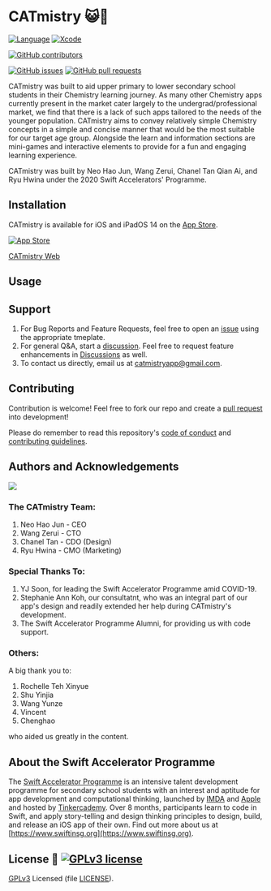# CATmistry 😺🧪

[![Language](http://img.shields.io/badge/swift-5-orange.svg?style=flat)](https://developer.apple.com/swift)
[![Xcode](http://img.shields.io/badge/xcode-12.2-red.svg?style=flat)](https://developer.apple.com/xcode)

[![GitHub contributors](https://img.shields.io/github/contributors/swiftaccelerator2020/CATmistry)](https://github.com/swiftaccelerator2020/graphs/contributors)

[![GitHub issues](https://img.shields.io/github/issues/swiftaccelerator2020/CATmistry)](https://github.com/swiftaccelerator2020/issues)
[![GitHub pull requests](https://img.shields.io/github/issues-pr/swiftaccelerator2020/CATmistry)](https://github.com/swiftaccelerator2020/pull)

CATmistry was built to aid upper primary to lower secondary school students in
their Chemistry learning journey. As many other Chemistry apps currently present
in the market cater largely to the undergrad/professional market, we find that
there is a lack of such apps tailored to the needs of the younger population.
CATmistry aims to convey relatively simple Chemistry concepts in a simple and
concise manner that would be the most suitable for our target age group.
Alongside the learn and information sections are mini-games and interactive
elements to provide for a fun and engaging learning experience.

CATmistry was built by Neo Hao Jun, Wang Zerui, Chanel Tan Qian Ai, and Ryu
Hwina under the 2020 Swift Accelerators' Programme.

## Installation

CATmistry is available for iOS and iPadOS 14 on the
[App Store](https://apps.apple.com/us/app/catmistry/id1545311327).

[![App Store](https://upload.wikimedia.org/wikipedia/commons/3/3c/Download_on_the_App_Store_Badge.svg)](https://apps.apple.com/us/app/catmistry/id1545311327)

[CATmistry Web](https://catmistry.cf)

## Usage

## Support

1. For Bug Reports and Feature Requests, feel free to open an
   [issue](https://github.com/swiftaccelerator2020/CATmistry/issues) using the
   appropriate tmeplate.
2. For general Q&A, start a
   [discussion](https://github.com/swiftaccelerator2020/CATmistry/issues). Feel
   free to request feature enhancements in
   [Discussions](https://github.com/swiftaccelerator2020/CATmistry/issues) as
   well.
3. To contact us directly, email us at
   [catmistryapp@gmail.com](catmistryapp@gmail.com).

## Contributing

Contribution is welcome! Feel free to fork our repo and create a
[pull request](https://github.com/swiftaccelerator2020/CATmistry/pulls) into
development!

Please do remember to read this repository's [code of conduct](CODE_OF_CONDUCT)
and [contributing guidelines](CONTRIBUTING).

## Authors and Acknowledgements

<a href="https://github.com/swiftaccelerator2020/CATmistry/graphs/contributors">
  <img src="https://contrib.rocks/image?repo=swiftaccelerator2020/catmistry" />
</a>

### The CATmistry Team:

1. Neo Hao Jun - CEO
2. Wang Zerui - CTO
3. Chanel Tan - CDO (Design)
4. Ryu Hwina - CMO (Marketing)

### Special Thanks To:

1. YJ Soon, for leading the Swift Accelerator Programme amid COVID-19.
2. Stephanie Ann Koh, our consultatnt, who was an integral part of our app's
   design and readily extended her help during CATmistry's development.
3. The Swift Accelerator Programme Alumni, for providing us with code support.

### Others:

A big thank you to:

1. Rochelle Teh Xinyue
2. Shu Yinjia
3. Wang Yunze
4. Vincent
5. Chenghao

who aided us greatly in the content.

## About the Swift Accelerator Programme

The [Swift Accelerator Programme](https://www.swiftinsg.org) is an intensive
talent development programme for secondary school students with an interest and
aptitude for app development and computational thinking, launched by
[IMDA](https://www.imda.gov.sg) and [Apple](https://www.apple.com) and hosted by
[Tinkercademy](https://tinkercademy.com). Over 8 months, participants learn to
code in Swift, and apply story-telling and design thinking principles to design,
build, and release an iOS app of their own. Find out more about us at
[https://www.swiftinsg.org](https://www.swiftinsg.org).

## License 📜 [![GPLv3 license](https://img.shields.io/badge/License-GPLv3-blue.svg)](LICENSE)

[GPLv3](https://www.gnu.org/licenses/gpl-3.0.en.html) Licensed (file
[LICENSE](LICENSE)).
